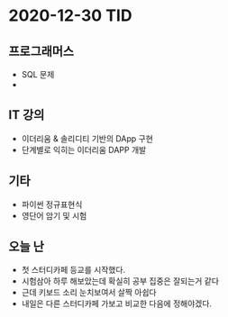 # 2020-12-30 TID

## 프로그래머스

- SQL 문제
-

## IT 강의

- 이더리움 & 솔리디티 기반의 DApp 구현
- 단계별로 익히는 이더리움 DAPP 개발

## 기타

- 파이썬 정규표현식
- 영단어 암기 및 시험

## 오늘 난

- 첫 스터디카페 등교를 시작했다.
- 시험삼아 하루 해보았는데 확실히 공부 집중은 잘되는거 같다
- 근데 키보드 소리 눈치보여서 살짝 아쉽다
- 내일은 다른 스터디카페 가보고 비교한 다음에 정해야겠다.
